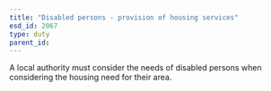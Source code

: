 ```yaml
---
title: "Disabled persons - provision of housing services"
esd_id: 2067
type: duty
parent_id:  
---
```


A local authority must consider the needs of disabled persons when considering the housing need for their area.

